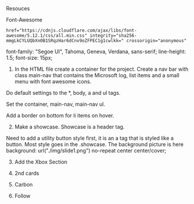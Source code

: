 Resouces

Font-Awesome

```
href="https://cdnjs.cloudflare.com/ajax/libs/font-awesome/5.12.1/css/all.min.css" integrity="sha256-mmgLkCYLUQbXn0B1SRqzHar6dCnv9oZFPEC1g1cwlkk=" crossorigin="anonymous"
```

font-family: "Segoe UI", Tahoma, Geneva, Verdana, sans-serif;
line-height: 1.5;
font-size: 15px;

1. In the HTML file create a container for the project. Create a nav bar with class main-nav that contains the Microsoft log, list items and a small menu with font awesome icons.

Do default settings to the \*, body, a and ul tags.

Set the container, main-nav, main-nav ul.

Add a border on bottom for li items on hover.

2. Make a showcase. Showcase is a header tag.

Need to add a utility button style first, it is an a tag that is styled like a button. Most style goes in the .showcase. The background picture is here background: url("./img/slide1.png") no-repeat center center/cover;

3. Add the Xbox Section

4. 2nd cards

5. Carbon

6. Follow
